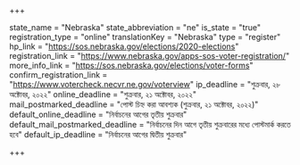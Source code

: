 +++

state_name = "Nebraska"
state_abbreviation = "ne"
is_state = "true"
registration_type = "online"
translationKey = "Nebraska"
type = "register"
hp_link = "https://sos.nebraska.gov/elections/2020-elections"
registration_link = "https://www.nebraska.gov/apps-sos-voter-registration/"
more_info_link = "https://sos.nebraska.gov/elections/voter-forms"
confirm_registration_link = "https://www.votercheck.necvr.ne.gov/voterview"
ip_deadline = "শুক্রবার, ২৮ অক্টোবর, ২০২২"
online_deadline = "শুক্রবার, ২১ অক্টোবর, ২০২২"
mail_postmarked_deadline = "পোস্ট চিহ্ন করা আবশ্যক (শুক্রবার, ২১ অক্টোবর, ২০২২)"
default_online_deadline = "নির্বাচনের আগের তৃতীয় শুক্রবার"
default_mail_postmarked_deadline = "নির্বাচনের দিন আগে তৃতীয় শুক্রবারের মধ্যে পোস্টমার্ক করতে হবে"
default_ip_deadline = "নির্বাচনের আগের দ্বিতীয় শুক্রবার"

+++